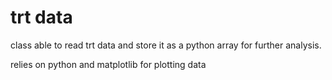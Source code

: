 # trt data

class able to read trt data and store it as a python array for further analysis.

relies on python and matplotlib for plotting data

